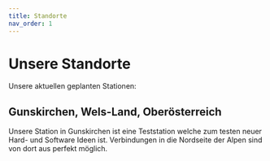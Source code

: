 ```yaml
---
title: Standorte
nav_order: 1
---
```


# Unsere Standorte

Unsere aktuellen geplanten Stationen:

## Gunskirchen, Wels-Land, Oberösterreich

Unsere Station in Gunskirchen ist eine Teststation welche zum testen neuer Hard- und Software Ideen ist.
Verbindungen in die Nordseite der Alpen sind von dort aus perfekt möglich.
